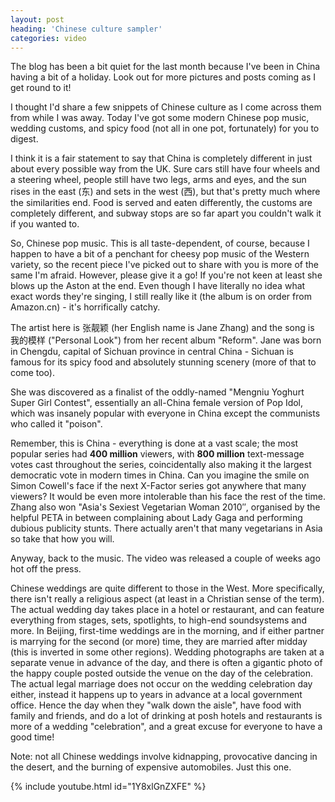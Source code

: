 ```yaml
---
layout: post
heading: 'Chinese culture sampler'
categories: video
---
```


The blog has been a bit quiet for the last month because I've been in China having a bit of a holiday. Look out for more pictures and posts coming as I get round to it!

I thought I'd share a few snippets of Chinese culture as I come across them from while I was away. Today I've got some modern Chinese pop music, wedding customs, and spicy food (not all in one pot, fortunately) for you to digest.

I think it is a fair statement to say that China is completely different in just about every possible way from the UK. Sure cars still have four wheels and a steering wheel, people still have two legs, arms and eyes, and the sun rises in the east (东) and sets in the west (西), but that's pretty much where the similarities end. Food is served and eaten differently, the customs are completely different, and subway stops are so far apart you couldn't walk it if you wanted to.

So, Chinese pop music. This is all taste-dependent, of course, because I happen to have a bit of a penchant for cheesy pop music of the Western variety, so the recent piece I've picked out to share with you is more of the same I'm afraid. However, please give it a go! If you're not keen at least she blows up the Aston at the end. Even though I have literally no idea what exact words they're singing, I still really like it (the album is on order from Amazon.cn) - it's horrifically catchy.

<!-- Replace missing image from http://media.chris-alexander.co.uk/wp-content/uploads/2011/10/zhang.jpg -->

The artist here is 张靓颖 (her English name is Jane Zhang) and the song is 我的模样 ("Personal Look") from her recent album "Reform". Jane was born in Chengdu, capital of Sichuan province in central China - Sichuan is famous for its spicy food and absolutely stunning scenery (more of that to come too).

She was discovered as a finalist of the oddly-named "Mengniu Yoghurt Super Girl Contest", essentially an all-China female version of Pop Idol, which was insanely popular with everyone in China except the communists who called it "poison".

Remember, this is China - everything is done at a vast scale; the most popular series had **400 million** viewers, with **800 million** text-message votes cast throughout the series, coincidentally also making it the largest democratic vote in modern times in China. Can you imagine the smile on Simon Cowell's face if the next X-Factor series got anywhere that many viewers? It would be even more intolerable than his face the rest of the time. Zhang also won "Asia's Sexiest Vegetarian Woman 2010″, organised by the helpful PETA in between complaining about Lady Gaga and performing dubious publicity stunts. There actually aren't that many vegetarians in Asia so take that how you will.

Anyway, back to the music. The video was released a couple of weeks ago hot off the press.

Chinese weddings are quite different to those in the West. More specifically, there isn't really a religious aspect (at least in a Christian sense of the term). The actual wedding day takes place in a hotel or restaurant, and can feature everything from stages, sets, spotlights, to high-end soundsystems and more. In Beijing, first-time weddings are in the morning, and if either partner is marrying for the second (or more) time, they are married after midday (this is inverted in some other regions). Wedding photographs are taken at a separate venue in advance of the day, and there is often a gigantic photo of the happy couple posted outside the venue on the day of the celebration. The actual legal marriage does not occur on the wedding celebration day either, instead it happens up to years in advance at a local government office. Hence the day when they "walk down the aisle", have food with family and friends, and do a lot of drinking at posh hotels and restaurants is more of a wedding "celebration", and a great excuse for everyone to have a good time!

Note: not all Chinese weddings involve kidnapping, provocative dancing in the desert, and the burning of expensive automobiles. Just this one.

{% include youtube.html id="1Y8xlGnZXFE" %}
